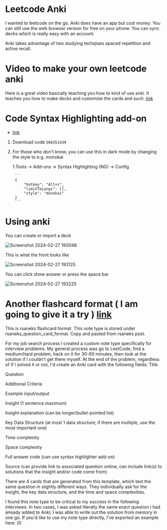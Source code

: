 # Leetcode Anki
I wanted to leetcode on the go. Anki does have an app but cost money. You can still use the web browser version for free on your phone. You can sync decks which is really easy with an account. 

Anki takes advantage of two studying techqiues spaced repetition and active recall.

# Video to make your own leetcode anki
Here is a great video basically teaching you how to kind of use anki. It teaches you how to make decks and customize the cards and such. [link](https://www.youtube.com/watch?v=WInP22evPJE)

# Code Syntax Highlighting add-on
- [link](https://ankiweb.net/shared/info/566351439)
1. Download code ``` 566351439 ```
2. For those who don't know, you can use this in dark mode by changing the style to e.g. monokai

	1.Tools → Add-ons → Syntax Highlighting (NG) → Config

		```
		{
		    "hotkey": "Alt+s",
		    "limitToLangs": [],
		    "style": "monokai"
		}
		```

# Using anki
You can create or import a deck 

![Screenshot 2024-02-27 193046](https://github.com/jaekim24/leetcode-anki/assets/62858192/ff985657-c993-4670-8e07-521b87a44271)

This is what the front looks like

![Screenshot 2024-02-27 193125](https://github.com/jaekim24/leetcode-anki/assets/62858192/892ba494-c49a-42f9-9c4c-44cc90e24d75)

You can click show answer or press the space bar

![Screenshot 2024-02-27 193225](https://github.com/jaekim24/leetcode-anki/assets/62858192/5391ff49-d9e7-41e9-bb53-cae4f4b92d7b)

# Another flashcard format ( I am going to give it a try )  [link](https://news.ycombinator.com/item?id=35517232)
This is rsaneks flashcard format.
This note type is stored under rsaneks_question_card_format. Copy and pasted from rsaneks post.

For my job search process I created a custom note type specifically for interview problems. My general process was go to LeetCode, find a medium/hard problem, hack on it for 30-60 minutes, then look at the solution if I couldn't get there myself. At the end of the problem, regardless of if I solved it or not, I'd create an Anki card with the following fields:
Title

Question

Additional Criteria

Example input/output

Insight (1 sentence maximum)

Insight explanation (can be longer/bullet-pointed list)

Key Data Structure (at most 1 data structure; if there are multiple, use the most important one)

Time complexity

Space complexity

Full answer code (can use syntax highlighter add-on)

Source (can provide link to associated question online; can include link(s) to solutions that the insight and/or code come from)

There are 4 cards that are generated from this template, which test the same question in slightly different ways. They individually ask for the insight, the key data structure, and the time and space complexities.

I found this note type to be critical to my success in the following interviews. In two cases, I was asked literally the same exact question I had already added to Anki; I was able to write out the solution from memory in one go. If you'd like to use my note type directly, I've exported an example here. [0




